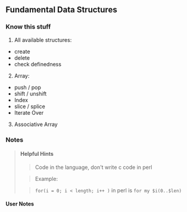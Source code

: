 ## Fundamental Data Structures


### Know this stuff
1. All available structures:
 * create
 * delete
 * check definedness
2. Array:
 * push / pop
 * shift / unshift
 * Index
 * slice / splice
 * Iterate Over

3. Associative Array


### Notes
>#### Helpful Hints
> >Code in the language, don't write c code in perl
>
> > Example:
>
> > `for(i = 0; i < length; i++ )` in perl is `for my $i(0..$len)`

#### User Notes
